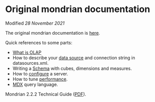 Original mondrian documentation
============
Modified *28 November 2021*

The original mondrian documentation is [here](/eMondrian/original_docs/index.html).

Quick references to some parts:
* [What is OLAP](/eMondrian/original_docs/olap.html)
* How to describe your [data source](/eMondrian/original_docs/install.html#5_1_Describe_the_data_sources_in_datasources.xml) and connection string in datasources.xml.
* Writing a [Schema](/eMondrian/original_docs/schema.html) with cubes, dimensions and measures.
* How to [configure](/eMondrian/original_docs/configuration.html) a server.
* How to tune [performance](/eMondrian/original_docs/optimizing_performance.html).  
* [MDX](/eMondrian/original_docs/mdx.html) query language.

Mondrian 2.2.2 Technical Guide ([PDF](/eMondrian/files/mondrian_technical_guide.pdf)).
